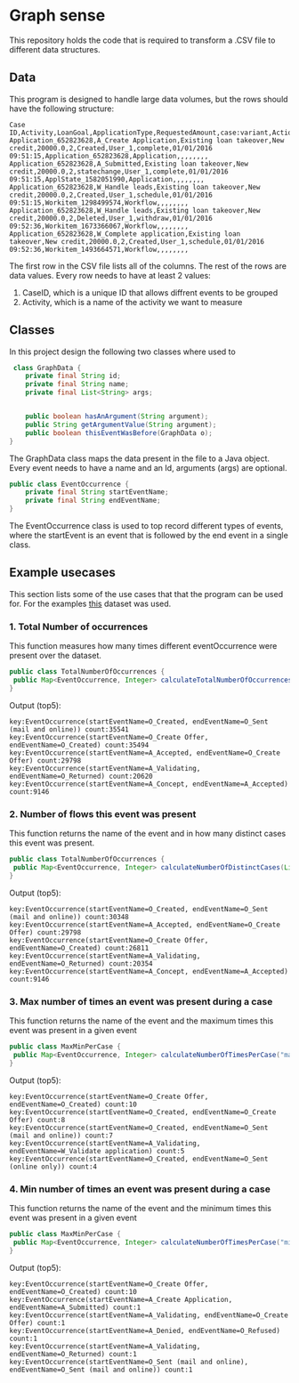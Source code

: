 # Graph sense

This repository holds the code that is required to transform a .CSV file to different data structures.

## Data

This program is designed to handle large data volumes, but the rows should have the following structure:

```csv
Case ID,Activity,LoanGoal,ApplicationType,RequestedAmount,case:variant,Action,org:resource,lifecycle:transition,time:timestamp,EventID,EventOrigin,MonthlyCost,Selected,FirstWithdrawalAmount,Accepted,CreditScore,NumberOfTerms,OfferedAmount,OfferID
Application_652823628,A_Create Application,Existing loan takeover,New credit,20000.0,2,Created,User_1,complete,01/01/2016 09:51:15,Application_652823628,Application,,,,,,,,
Application_652823628,A_Submitted,Existing loan takeover,New credit,20000.0,2,statechange,User_1,complete,01/01/2016 09:51:15,ApplState_1582051990,Application,,,,,,,,
Application_652823628,W_Handle leads,Existing loan takeover,New credit,20000.0,2,Created,User_1,schedule,01/01/2016 09:51:15,Workitem_1298499574,Workflow,,,,,,,,
Application_652823628,W_Handle leads,Existing loan takeover,New credit,20000.0,2,Deleted,User_1,withdraw,01/01/2016 09:52:36,Workitem_1673366067,Workflow,,,,,,,,
Application_652823628,W_Complete application,Existing loan takeover,New credit,20000.0,2,Created,User_1,schedule,01/01/2016 09:52:36,Workitem_1493664571,Workflow,,,,,,,,
```

The first row in the CSV file lists all of the columns. The rest of the rows are data values.
Every row needs to have at least 2 values:
1. CaseID, which is a unique ID that allows diffrent events to be grouped
2. Activity, which is a name of the activity we want to measure





## Classes

In this project design the following two classes where used to

```java
 class GraphData {
    private final String id;
    private final String name;
    private final List<String> args;


    public boolean hasAnArgument(String argument);
    public String getArgumentValue(String argument);
    public boolean thisEventWasBefore(GraphData o);
}
```
The GraphData class maps the data present in the file to a Java object. Every event needs to have a name and an Id,
arguments (args) are optional. 


```java
public class EventOccurrence {
    private final String startEventName;
    private final String endEventName;
}
```
The EventOccurrence class is used to top record different types of events, where the startEvent is an event that is
followed by the end event in a single class.  

## Example usecases

This section lists some of the use cases that that the program can be used for. For the examples <a href="https://www.dropbox.com/s/lg3f2kfflrmzsnc/BPI%20Challenge%202017.csv?dl=0">this</a> dataset was used.

### 1. Total Number of occurrences

This function measures how many times different eventOccurrence were present over the dataset.

```java
public class TotalNumberOfOccurrences {
 public Map<EventOccurrence, Integer> calculateTotalNumberOfOccurrences(List<GraphData> dataFromFile)
}
```

Output (top5):

```csv
key:EventOccurrence(startEventName=O_Created, endEventName=O_Sent (mail and online)) count:35541
key:EventOccurrence(startEventName=O_Create Offer, endEventName=O_Created) count:35494
key:EventOccurrence(startEventName=A_Accepted, endEventName=O_Create Offer) count:29798
key:EventOccurrence(startEventName=A_Validating, endEventName=O_Returned) count:20620
key:EventOccurrence(startEventName=A_Concept, endEventName=A_Accepted) count:9146
```

### 2. Number of flows this event was present

This function returns the name of the event and in how many distinct cases this event was present.


```java
public class TotalNumberOfOccurrences {
 public Map<EventOccurrence, Integer> calculateNumberOfDistinctCases(List<GraphData> dataFromFile)
}
```

Output (top5):
```csv
key:EventOccurrence(startEventName=O_Created, endEventName=O_Sent (mail and online)) count:30348
key:EventOccurrence(startEventName=A_Accepted, endEventName=O_Create Offer) count:29798
key:EventOccurrence(startEventName=O_Create Offer, endEventName=O_Created) count:26811
key:EventOccurrence(startEventName=A_Validating, endEventName=O_Returned) count:20354
key:EventOccurrence(startEventName=A_Concept, endEventName=A_Accepted) count:9146
```

### 3. Max number of times an event was present during a case

This function returns the name of the event and the maximum times this event was present in a given event


```java
public class MaxMinPerCase {
 public Map<EventOccurrence, Integer> calculateNumberOfTimesPerCase("max", List<GraphData> dataFromFile)
}
```

Output (top5):
```csv
key:EventOccurrence(startEventName=O_Create Offer, endEventName=O_Created) count:10
key:EventOccurrence(startEventName=O_Created, endEventName=O_Create Offer) count:8
key:EventOccurrence(startEventName=O_Created, endEventName=O_Sent (mail and online)) count:7
key:EventOccurrence(startEventName=A_Validating, endEventName=W_Validate application) count:5
key:EventOccurrence(startEventName=O_Created, endEventName=O_Sent (online only)) count:4
```

### 4. Min number of times an event was present during a case

This function returns the name of the event and the minimum times this event was present in a given event


```java
public class MaxMinPerCase {
 public Map<EventOccurrence, Integer> calculateNumberOfTimesPerCase("min", List<GraphData> dataFromFile)
}
```

Output (top5):
```csv
key:EventOccurrence(startEventName=O_Create Offer, endEventName=O_Created) count:10
key:EventOccurrence(startEventName=A_Create Application, endEventName=A_Submitted) count:1
key:EventOccurrence(startEventName=A_Validating, endEventName=O_Create Offer) count:1
key:EventOccurrence(startEventName=A_Denied, endEventName=O_Refused) count:1
key:EventOccurrence(startEventName=A_Validating, endEventName=O_Returned) count:1
key:EventOccurrence(startEventName=O_Sent (mail and online), endEventName=O_Sent (mail and online)) count:1
```